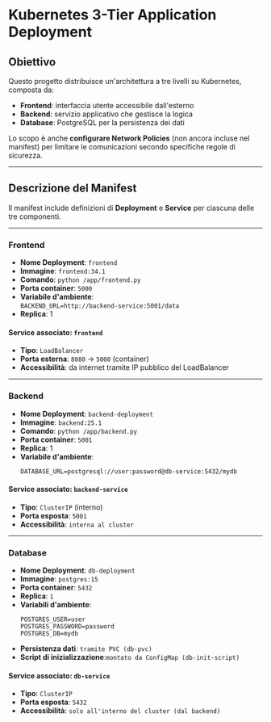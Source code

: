 #  Kubernetes 3-Tier Application Deployment

##  Obiettivo

Questo progetto distribuisce un'architettura a tre livelli su Kubernetes, composta da:

-  **Frontend**: interfaccia utente accessibile dall'esterno
-  **Backend**: servizio applicativo che gestisce la logica
-  **Database**: PostgreSQL per la persistenza dei dati

Lo scopo è anche **configurare Network Policies** (non ancora incluse nel manifest) per limitare le comunicazioni secondo specifiche regole di sicurezza.

---

##  Descrizione del Manifest

Il manifest include definizioni di **Deployment** e **Service** per ciascuna delle tre componenti.

---

###  Frontend

- **Nome Deployment**: `frontend`
- **Immagine**: `frontend:34.1`
- **Comando**: `python /app/frontend.py`
- **Porta container**: `5000`
- **Variabile d'ambiente**:  
  `BACKEND_URL=http://backend-service:5001/data`
- **Replica**: 1

####  Service associato: `frontend`

- **Tipo**: `LoadBalancer`
- **Porta esterna**: `8080` → `5000` (container)
- **Accessibilità**: da internet tramite IP pubblico del LoadBalancer

---

###  Backend

- **Nome Deployment**: `backend-deployment`
- **Immagine**: `backend:25.1`
- **Comando**: `python /app/backend.py`
- **Porta container**: `5001`
- **Replica**: 1
- **Variabile d'ambiente**:
  ```env
  DATABASE_URL=postgresql://user:password@db-service:5432/mydb
  ```

####  Service associato: `backend-service`
- **Tipo**: `ClusterIP` (interno)
- **Porta esposta**: `5001`
- **Accessibilità**: `interna al cluster` 


---

### Database

- **Nome Deployment**: `db-deployment`
- **Immagine**: `postgres:15`
- **Porta container**: `5432`
- **Replica**: `1`
- **Variabili d'ambiente**:  
  ```env
  POSTGRES_USER=user
  POSTGRES_PASSWORD=password
  POSTGRES_DB=mydb
  ````
- **Persistenza dati**: `tramite PVC (db-pvc)`
- **Script di inizializzazione**:`montato da ConfigMap (db-init-script)`

#### Service associato: `db-service`
- **Tipo**: `ClusterIP`
- **Porta esposta**: `5432`
- **Accessibilità**: `solo all'interno del cluster (dal backend)`

